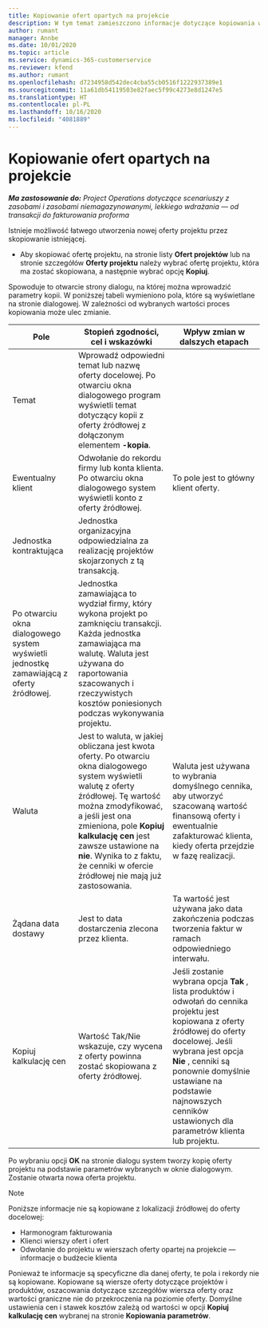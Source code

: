 ```yaml
---
title: Kopiowanie ofert opartych na projekcie
description: W tym temat zamieszczono informacje dotyczące kopiowania wierszy szansy sprzedaży opartych na produkcie w Project Operations.
author: rumant
manager: Annbe
ms.date: 10/01/2020
ms.topic: article
ms.service: dynamics-365-customerservice
ms.reviewer: kfend
ms.author: rumant
ms.openlocfilehash: d7234958d542dec4cba55cb0516f1222937389e1
ms.sourcegitcommit: 11a61db54119503e82faec5f99c4273e8d1247e5
ms.translationtype: HT
ms.contentlocale: pl-PL
ms.lasthandoff: 10/16/2020
ms.locfileid: "4081889"
---
```

# <a name="copy-project-based-quotes"></a>Kopiowanie ofert opartych na projekcie

_**Ma zastosowanie do:** Project Operations dotyczące scenariuszy z zasobami i zasobami niemagazynowanymi, lekkiego wdrażania — od transakcji do fakturowania proforma_

Istnieje możliwość łatwego utworzenia nowej oferty projektu przez skopiowanie istniejącej. 

- Aby skopiować ofertę projektu, na stronie listy **Ofert projektów** lub na stronie szczegółów **Oferty projektu** należy wybrać ofertę projektu, która ma zostać skopiowana, a następnie wybrać opcję **Kopiuj**.

Spowoduje to otwarcie strony dialogu, na której można wprowadzić parametry kopii. W poniższej tabeli wymieniono pola, które są wyświetlane na stronie dialogowej. W zależności od wybranych wartości proces kopiowania może ulec zmianie.

| **Pole** | **Stopień zgodności, cel i wskazówki** | **Wpływ zmian w dalszych etapach** |
| --- | --- | --- |
| Temat | Wprowadź odpowiedni temat lub nazwę oferty docelowej. Po otwarciu okna dialogowego program wyświetli temat dotyczący kopii z oferty źródłowej z dołączonym elementem **-kopia**. | |
| Ewentualny klient | Odwołanie do rekordu firmy lub konta klienta. Po otwarciu okna dialogowego system wyświetli konto z oferty źródłowej. | To pole jest to główny klient oferty. |
| Jednostka kontraktująca | Jednostka organizacyjna odpowiedzialna za realizację projektów skojarzonych z tą transakcją.
Po otwarciu okna dialogowego system wyświetli jednostkę zamawiającą z oferty źródłowej. | Jednostka zamawiająca to wydział firmy, który wykona projekt po zamknięciu transakcji. Każda jednostka zamawiająca ma walutę. Waluta jest używana do raportowania szacowanych i rzeczywistych kosztów poniesionych podczas wykonywania projektu. |
| Waluta | Jest to waluta, w jakiej obliczana jest kwota oferty. Po otwarciu okna dialogowego system wyświetli walutę z oferty źródłowej. Tę wartość można zmodyfikować, a jeśli jest ona zmieniona, pole **Kopiuj kalkulację cen** jest zawsze ustawione na **nie**. Wynika to z faktu, że cenniki w ofercie źródłowej nie mają już zastosowania. | Waluta jest używana to wybrania domyślnego cennika, aby utworzyć szacowaną wartość finansową oferty i ewentualnie zafakturować klienta, kiedy oferta przejdzie w fazę realizacji. |
| Żądana data dostawy | Jest to data dostarczenia zlecona przez klienta. | Ta wartość jest używana jako data zakończenia podczas tworzenia faktur w ramach odpowiedniego interwału. |
| Kopiuj kalkulację cen | Wartość Tak/Nie wskazuje, czy wycena z oferty powinna zostać skopiowana z oferty źródłowej. | Jeśli zostanie wybrana opcja **Tak** , lista produktów i odwołań do cennika projektu jest kopiowana z oferty źródłowej do oferty docelowej. Jeśli wybrana jest opcja **Nie** , cenniki są ponownie domyślnie ustawiane na podstawie najnowszych cenników ustawionych dla parametrów klienta lub projektu. |

Po wybraniu opcji **OK** na stronie dialogu system tworzy kopię oferty projektu na podstawie parametrów wybranych w oknie dialogowym. Zostanie otwarta nowa oferta projektu. 

> [!NOTE]
> Poniższe informacje nie są kopiowane z lokalizacji źródłowej do oferty docelowej:
>
> - Harmonogram fakturowania
> - Klienci wierszy ofert i ofert
> - Odwołanie do projektu w wierszach oferty opartej na projekcie — informacje o budżecie klienta
>
>Ponieważ te informacje są specyficzne dla danej oferty, te pola i rekordy nie są kopiowane. Kopiowane są wiersze oferty dotyczące projektów i produktów, oszacowania dotyczące szczegółów wiersza oferty oraz wartości graniczne nie do przekroczenia na poziomie oferty. Domyślne ustawienia cen i stawek kosztów zależą od wartości w opcji **Kopiuj kalkulację cen** wybranej na stronie **Kopiowania parametrów**.
